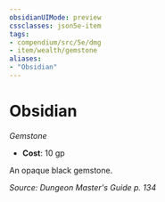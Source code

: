 ```yaml
---
obsidianUIMode: preview
cssclasses: json5e-item
tags:
- compendium/src/5e/dmg
- item/wealth/gemstone
aliases: 
- "Obsidian"
---
```

# Obsidian
*Gemstone*  

- **Cost**: 10 gp

An opaque black gemstone.

*Source: Dungeon Master's Guide p. 134*